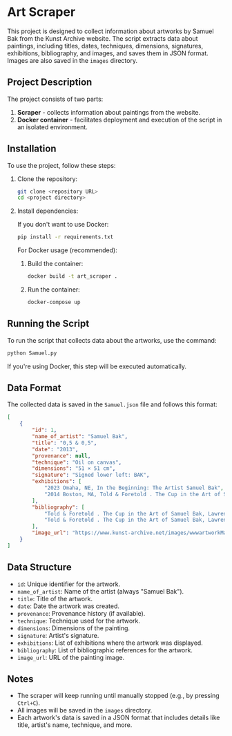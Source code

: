 # Art Scraper

This project is designed to collect information about artworks by Samuel Bak from the Kunst Archive website. The script extracts data about paintings, including titles, dates, techniques, dimensions, signatures, exhibitions, bibliography, and images, and saves them in JSON format. Images are also saved in the `images` directory.

## Project Description

The project consists of two parts:
1. **Scraper** - collects information about paintings from the website.
2. **Docker container** - facilitates deployment and execution of the script in an isolated environment.

## Installation

To use the project, follow these steps:

1. Clone the repository:

    ```bash
    git clone <repository URL>
    cd <project directory>
    ```

2. Install dependencies:

    If you don't want to use Docker:

    ```bash
    pip install -r requirements.txt
    ```

    For Docker usage (recommended):

    1. Build the container:

        ```bash
        docker build -t art_scraper .
        ```

    2. Run the container:

        ```bash
        docker-compose up
        ```

## Running the Script

To run the script that collects data about the artworks, use the command:

```bash
python Samuel.py
```

If you're using Docker, this step will be executed automatically.

## Data Format

The collected data is saved in the `Samuel.json` file and follows this format:

```json
[
    {
        "id": 1,
        "name_of_artist": "Samuel Bak",
        "title": "0,5 & 0,5",
        "date": "2013",
        "provenance": null,
        "technique": "Oil on canvas",
        "dimensions": "51 × 51 cm",
        "signature": "Signed lower left: BAK",
        "exhibitions": [
            "2023 Omaha, NE, In the Beginning: The Artist Samuel Bak",
            "2014 Boston, MA, Told & Foretold . The Cup in the Art of Samuel Bak"
        ],
        "bibliography": [
            "Told & Foretold . The Cup in the Art of Samuel Bak, Lawrence L. Langer, 2014 Boston, MA, p. 31, ill.",
            "Told & Foretold . The Cup in the Art of Samuel Bak, Lawrence L. Langer, 2014 Boston, MA, p. 60, ill."
        ],
        "image_url": "https://www.kunst-archive.net/images/wwwartworkMax/BK1595_printa-(898f1af4-0b91-11e9-96fc-31a773e362eb).jpg"
    }
]
```

## Data Structure

- `id`: Unique identifier for the artwork.
- `name_of_artist`: Name of the artist (always "Samuel Bak").
- `title`: Title of the artwork.
- `date`: Date the artwork was created.
- `provenance`: Provenance history (if available).
- `technique`: Technique used for the artwork.
- `dimensions`: Dimensions of the painting.
- `signature`: Artist's signature.
- `exhibitions`: List of exhibitions where the artwork was displayed.
- `bibliography`: List of bibliographic references for the artwork.
- `image_url`: URL of the painting image.

## Notes

- The scraper will keep running until manually stopped (e.g., by pressing `Ctrl+C`).
- All images will be saved in the `images` directory.
- Each artwork's data is saved in a JSON format that includes details like title, artist's name, technique, and more.